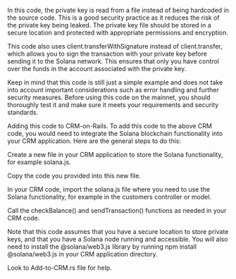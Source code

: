 In this code, the private key is read from a file instead of being hardcoded in the source code. This is a good security practice as it reduces the risk of the private key being leaked. The private key file should be stored in a secure location and protected with appropriate permissions and encryption.

This code also uses client.transferWithSignature instead of client.transfer, which allows you to sign the transaction with your private key before sending it to the Solana network. This ensures that only you have control over the funds in the account associated with the private key.

Keep in mind that this code is still just a simple example and does not take into account important considerations such as error handling and further security measures. Before using this code on the mainnet, you should thoroughly test it and make sure it meets your requirements and security standards.

Adding this code to CRM-on-Rails.
To add this code to the above CRM code, you would need to integrate the Solana blockchain functionality into your CRM application. Here are the general steps to do this:

Create a new file in your CRM application to store the Solana functionality, for example solana.js.

Copy the code you provided into this new file.

In your CRM code, import the solana.js file where you need to use the Solana functionality, for example in the customers controller or model.

Call the checkBalance() and sendTransaction() functions as needed in your CRM code.

Note that this code assumes that you have a secure location to store private keys, and that you have a Solana node running and accessible. You will also need to install the @solana/web3.js library by running npm install @solana/web3.js in your CRM application directory.

Look to Add-to-CRM.rs file for help.
